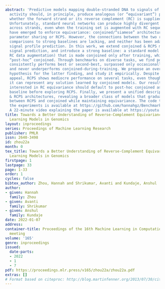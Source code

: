 ```yaml
---
abstract: 'Predictive models mapping double-stranded DNA to signals of regulatory
  activity should, in principle, produce analogous (or “equivariant”) predictions
  whether the forward strand or its reverse complement (RC) is supplied as input.
  Unfortunately, standard neural networks can produce highly divergent predictions
  across strands, even when the training set is augmented with RC sequences. Two strategies
  have emerged to enforce equivariance: conjoined/“siamese” architectures, and RC
  parameter sharing or RCPS. However, the connections between the two remain unclear,
  comparisons to strong baselines are lacking, and neither has been adapted to base-resolution
  signal profile prediction. In this work, we extend conjoined & RCPS models to base-resolution
  signal prediction, and introduce a strong baseline: a standard model (trained with
  RC data augmentation) that is made conjoined only after training, which we call
  “post-hoc” conjoined. Through benchmarks on diverse tasks, we find post-hoc conjoined
  consistently performs best or second-best, surpassed only occasionally by RCPS,
  and never underperforms conjoined-during-training. We propose an overfitting-based
  hypothesis for the latter finding, and study it empirically. Despite its theoretical
  appeal, RCPS shows mediocre performance on several tasks, even though (as we prove)
  it can represent any solution learned by conjoined models. Our results suggest users
  interested in RC equivariance should default to post-hoc conjoined as a reliable
  baseline before exploring RCPS. Finally, we present a unified description of conjoined
  & RCPS architectures, revealing a broader class of models that gradually interpolate
  between RCPS and conjoined while maintaining equivariance. The code to replicate
  the experiments is available at https://github.com/hannahgz/BenchmarkRCStrategies.
  A 22-minute video explaining the paper is available at https://youtu.be/UY1Rmj036Wg'
title: Towards a Better Understanding of Reverse-Complement Equivariance for Deep
  Learning Models in Genomics
layout: inproceedings
series: Proceedings of Machine Learning Research
publisher: PMLR
issn: 2640-3498
id: zhou22a
month: 0
tex_title: Towards a Better Understanding of Reverse-Complement Equivariance for Deep
  Learning Models in Genomics
firstpage: 1
lastpage: 33
page: 1-33
order: 1
cycles: false
bibtex_author: Zhou, Hannah and Shrikumar, Avanti and Kundaje, Anshul
author:
- given: Hannah
  family: Zhou
- given: Avanti
  family: Shrikumar
- given: Anshul
  family: Kundaje
date: 2022-01-07
address:
container-title: Proceedings of the 16th Machine Learning in Computational Biology
  meeting
volume: '165'
genre: inproceedings
issued:
  date-parts:
  - 2022
  - 1
  - 7
pdf: https://proceedings.mlr.press/v165/zhou22a/zhou22a.pdf
extras: []
# Format based on citeproc: http://blog.martinfenner.org/2013/07/30/citeproc-yaml-for-bibliographies/
---
```

